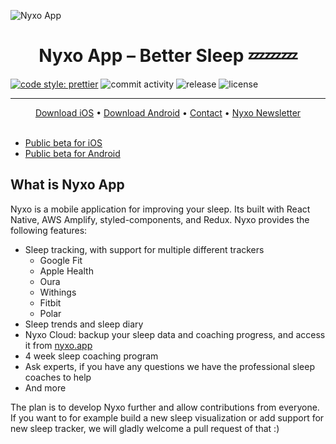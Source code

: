 ![Nyxo App](https://github.com/hello-nyxo/nyxo-website/blob/master/static/images/cover.png)

<p align="center">
<h1 align=center>Nyxo App – Better Sleep 💤💤💤</h1>
</p>

[![code style: prettier](https://img.shields.io/badge/code_style-prettier-ff69b4.svg?style=flat-square)](https://github.com/prettier/prettier)
![commit activity](https://img.shields.io/github/commit-activity/w/hello-nyxo/nyxo-app)
![release](https://img.shields.io/github/v/release/hello-nyxo/nyxo-app)
![license](https://img.shields.io/github/license/hello-nyxo/nyxo-app)

---

<p align="center">
  <a href="https://apps.apple.com/us/app/nyxo-sleep-coaching/id1440417031">Download iOS</a> • <a href="https://play.google.com/store/apps/details?id=fi.nyxo.app">Download Android</a> • <a href="mailto:hello+github@nyxo.fi">Contact</a> • <a href="http://eepurl.com/g-0zKD">Nyxo Newsletter</a>
<br><br>
</p>

- [Public beta for iOS](https://testflight.apple.com/join/jhNZ8CC7)
- [Public beta for Android](https://play.google.com/apps/testing/fi.nyxo.app)


## What is Nyxo App

Nyxo is a mobile application for improving your sleep. Its built with React Native, AWS Amplify, styled-components, and Redux. Nyxo provides the following features:

- Sleep tracking, with support for multiple different trackers
  - Google Fit
  - Apple Health
  - Oura
  - Withings
  - Fitbit
  - Polar
- Sleep trends and sleep diary
- Nyxo Cloud: backup your sleep data and coaching progress, and access it from [nyxo.app](https://nyxo.app)
- 4 week sleep coaching program
- Ask experts, if you have any questions we have the professional sleep coaches to help
- And more

The plan is to develop Nyxo further and allow contributions from everyone. If you want to for example build a new sleep visualization or add support for new sleep tracker, we will gladly welcome a pull request of that :)


